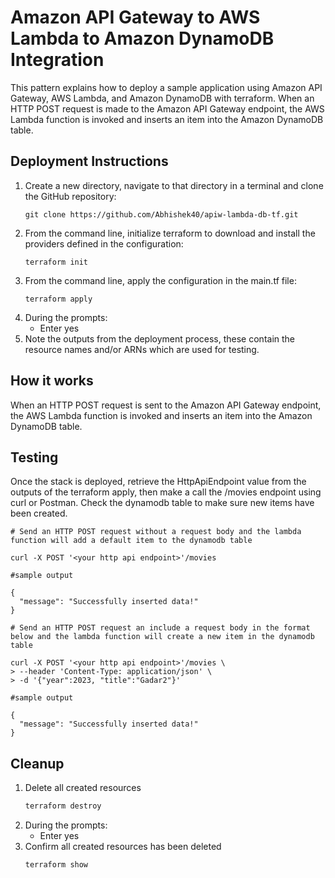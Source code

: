 # Amazon API Gateway to AWS Lambda to Amazon DynamoDB Integration

This pattern explains how to deploy a sample application using Amazon API Gateway, AWS Lambda, and Amazon DynamoDB with terraform. When an HTTP POST request is made to the Amazon API Gateway endpoint, the AWS Lambda function is invoked and inserts an item into the Amazon DynamoDB table.

## Deployment Instructions

1. Create a new directory, navigate to that directory in a terminal and clone the GitHub repository:
    ``` 
    git clone https://github.com/Abhishek40/apiw-lambda-db-tf.git
    ```
1. From the command line, initialize terraform to download and install the providers defined in the configuration:
    ```
    terraform init
    ```
1. From the command line, apply the configuration in the main.tf file:
    ```
    terraform apply
    ```
1. During the prompts:
    * Enter yes
1. Note the outputs from the deployment process, these contain the resource names and/or ARNs which are used for testing.

## How it works

When an HTTP POST request is sent to the Amazon API Gateway endpoint, the AWS Lambda function is invoked and inserts an item into the Amazon DynamoDB table.

## Testing

Once the stack is deployed, retrieve the HttpApiEndpoint value from the outputs of the terraform apply, then make a call the /movies endpoint using curl or Postman.
Check the dynamodb table to make sure new items have been created.


```
# Send an HTTP POST request without a request body and the lambda function will add a default item to the dynamodb table

curl -X POST '<your http api endpoint>'/movies

#sample output

{
  "message": "Successfully inserted data!"
}
```

```
# Send an HTTP POST request an include a request body in the format below and the lambda function will create a new item in the dynamodb table

curl -X POST '<your http api endpoint>'/movies \
> --header 'Content-Type: application/json' \
> -d '{"year":2023, "title":"Gadar2"}' 

#sample output

{
  "message": "Successfully inserted data!"
}
```


## Cleanup
 
1. Delete all created resources
    ```bash
    terraform destroy
    ```
1. During the prompts:
    * Enter yes
1. Confirm all created resources has been deleted
    ```bash
    terraform show
    ```